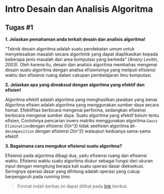 # Intro Desain dan Analisis Algoritma

## Tugas \#1

**1. Jelaskan pemahaman anda terkait desain dan analisis algoritma!**

"Teknik desain algoritma adalah suatu pendekatan umum untuk menyelesaikan masalah secara algoritmik yang dapat diaplikasikan kepada beberapa jenis masalah dari area komputasi yang berbeda" *(Anany Levitin, 2003)*. Oleh karena itu, desain dan analisis algoritma membahas mengenai desain suatu algoritma dengan analisa efisiensinya yang meliputi efisiensi waktu dan efisiensi ruang dalam cakupan pembelajaran ilmu komputasi. 

**2. Jelaskan apa yang dimaksud dengan algoritma yang efektif dan efisien!** 

Algoritma efektif adalah algoritma yang menghasilkan jawaban 		yang benar. Algoritma efisien adalah algoritma yang menggunakan sumber daya secara hemat. Efektifitas berbicara mengenai performa, sedangkan efisiensi berbicara mengenai sumber daya. Suatu algoritma yang efektif belum tentu efisien, Contohnya pencarian invers matriks menggunakan algoritma `Gauss Elimination`dengan efisiensi *O(n^3)* tidak seefisien algoritma `QR-decomposition` dengan efisiensi *O(n^2)* walaupun keduanya sama-sama efektif.

**3. Bagaimana cara mengukur efisiensi suatu algoritma?**

Efisiensi pada algoritma dibagi dua, yaitu efisiensi ruang dan efisiensi waktu. Efisiensi waktu suatu algoritma diukur sebagai fungsi dari ukuran *input* dengan mengitung berapa kali suatu operasi dasar dieksekusi. Seringnya operasi dasar yang dihitung adalah operasi yang cukup berpengaruh pada *running time*.

> Format indah berkas ini dapat dilihat pada [link](https://github.com/jordiyapz/open-notes/blob/master/Desain%20dan%20Analisis%20Algoritma/tugas1.md) berikut.